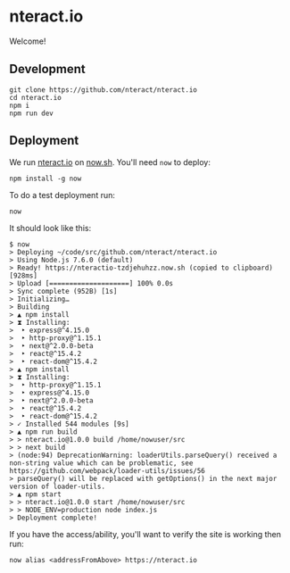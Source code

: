 # nteract.io

Welcome!

## Development

```
git clone https://github.com/nteract/nteract.io
cd nteract.io
npm i
npm run dev
```

## Deployment

We run [nteract.io](https://nteract.io/) on [now.sh](https://zeit.co/now). You'll need `now` to deploy:

```
npm install -g now
```

To do a test deployment run:

```
now
```

It should look like this:

```
$ now
> Deploying ~/code/src/github.com/nteract/nteract.io
> Using Node.js 7.6.0 (default)
> Ready! https://nteractio-tzdjehuhzz.now.sh (copied to clipboard) [928ms]
> Upload [====================] 100% 0.0s
> Sync complete (952B) [1s]
> Initializing…
> Building
> ▲ npm install
> ⧗ Installing:
>  ‣ express@^4.15.0
>  ‣ http-proxy@^1.15.1
>  ‣ next@^2.0.0-beta
>  ‣ react@^15.4.2
>  ‣ react-dom@^15.4.2
> ▲ npm install
> ⧗ Installing:
>  ‣ http-proxy@^1.15.1
>  ‣ express@^4.15.0
>  ‣ next@^2.0.0-beta
>  ‣ react@^15.4.2
>  ‣ react-dom@^15.4.2
> ✓ Installed 544 modules [9s]
> ▲ npm run build
> > nteract.io@1.0.0 build /home/nowuser/src
> > next build
> (node:94) DeprecationWarning: loaderUtils.parseQuery() received a non-string value which can be problematic, see https://github.com/webpack/loader-utils/issues/56
> parseQuery() will be replaced with getOptions() in the next major version of loader-utils.
> ▲ npm start
> > nteract.io@1.0.0 start /home/nowuser/src
> > NODE_ENV=production node index.js
> Deployment complete!
```

If you have the access/ability, you'll want to verify the site is working then run:

```
now alias <addressFromAbove> https://nteract.io
```
